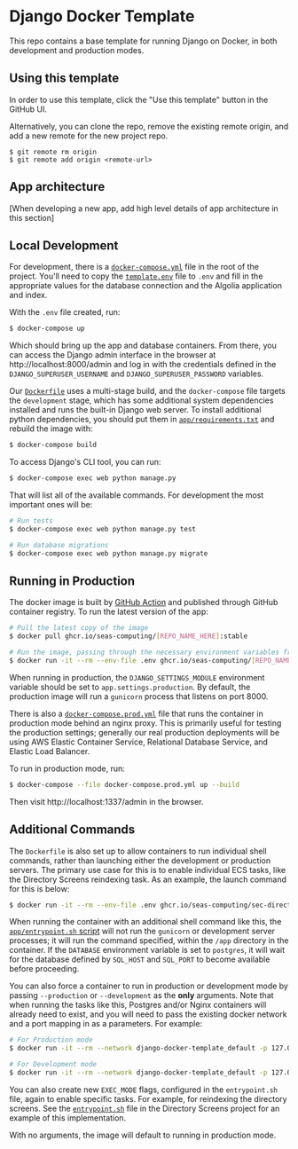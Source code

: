 # Django Docker Template

This repo contains a base template for running Django on Docker, in both development and production modes.

## Using this template

In order to use this template, click the "Use this template" button in the GitHub UI. 

Alternatively, you can clone the repo, remove the existing remote origin, and add a new remote for the new project repo.

```
$ git remote rm origin
$ git remote add origin <remote-url>
```

## App architecture

[When developing a new app, add high level details of app architecture in this section]

## Local Development

For development, there is a [`docker-compose.yml`](docker-compose.yml) file in the root of the project. You'll need to copy the [`template.env`](template.env) file to `.env` and fill in the appropriate values for the database connection and the Algolia application and index.

With the `.env` file created, run:

```sh
$ docker-compose up
```

Which should bring up the app and database containers. From there, you can access the Django admin interface in the browser at http://localhost:8000/admin and log in with the credentials defined in the `DJANGO_SUPERUSER_USERNAME` and `DJANGO_SUPERUSER_PASSWORD` variables.

Our [`Dockerfile`](app/Dockerfile) uses a multi-stage build, and the `docker-compose` file targets the `development` stage, which has some additional system dependencies installed and runs the built-in Django web server. To install additional python dependencies, you should put them in [`app/requirements.txt`](app/requirements.txt) and rebuild the image with:

```sh
$ docker-compose build
```

To access Django's CLI tool, you can run:

```sh
$ docker-compose exec web python manage.py
```

That will list all of the available commands. For development the most important ones will be:

```sh
# Run tests
$ docker-compose exec web python manage.py test

# Run database migrations
$ docker-compose exec web python manage.py migrate
```

## Running in Production

The docker image is built by [GitHub Action][actions] and published through GitHub container registry. To run the latest version of the app:

```sh
# Pull the latest copy of the image
$ docker pull ghcr.io/seas-computing/[REPO_NAME_HERE]:stable

# Run the image, passing through the necessary environment variables from our .env file
$ docker run -it --rm --env-file .env ghcr.io/seas-computing/[REPO_NAME_HERE]:stable
```

When running in production, the `DJANGO_SETTINGS_MODULE` environment variable should be set to `app.settings.production`. By default, the production image will run a `gunicorn` process that listens on port 8000.

There is also a [`docker-compose.prod.yml`](docker-compose.prod.yml) file that runs the container in production mode behind an nginx proxy. This is primarily useful for testing the production settings; generally our real production deployments will be using AWS Elastic Container Service, Relational Database Service, and Elastic Load Balancer.

To run in production mode, run:

```sh
$ docker-compose --file docker-compose.prod.yml up --build
```

Then visit http://localhost:1337/admin in the browser.

## Additional Commands

The `Dockerfile` is also set up to allow containers to run individual shell commands, rather than launching either the development or production servers. The primary use case for this is to enable individual ECS tasks, like the Directory Screens reindexing task. As an example, the launch command for this is below:

```sh
$ docker run -it --rm --env-file .env ghcr.io/seas-computing/sec-directory-server:stable python manage.py shell --command "from feedperson.utils import load_feed_people; load_feed_people()"
```

When running the container with an additional shell command like this, the [`app/entrypoint.sh` script](app/entrypoint.sh) will not run the `gunicorn` or development server processes; it will run the command specified, within the `/app` directory in the container. If the `DATABASE` environment variable is set to `postgres`, it will wait for the database defined by `SQL_HOST` and `SQL_PORT` to become available before proceeding.

You can also force a container to run in production or development mode by passing `--production` or `--development` as the **only** arguments. Note that when running the tasks like this, Postgres and/or Nginx containers will already need to exist, and you will need to pass the existing docker network and a port mapping in as a parameters. For example:

```sh
# For Production mode
$ docker run -it --rm --network django-docker-template_default -p 127.0.0.1:8001:8000 --env-file .env django-docker-template_web --production

# For Development mode
$ docker run -it --rm --network django-docker-template_default -p 127.0.0.1:8001:8000 --env-file .env django-docker-template_web --development
```

You can also create new `EXEC_MODE` flags, configured in the `entrypoint.sh` file, again to enable specific tasks. For example, for reindexing the directory screens. See the [`entrypoint.sh`][directory_entrypoint.sh] file in the Directory Screens project for an example of this implementation.


With no arguments, the image will default to running in production mode.


[actions]: https://github.com/seas-computing/django-docker-template/actions
[directory_entrypoint.sh]: https://github.com/seas-computing/sec-directory-server/blob/main/app/entrypoint.sh
